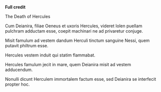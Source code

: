 **Full credit**

The Death of Hercules

Cum Deianira, filiae Oeneus et uxoris Hercules, videret Iolen puellam pulchram adductam esse, coepit machinari ne ad privaretur conjuge.

Misit famulum ad vestem dandum Herculi tinctum sanguine Nessi, quem putavit philtrum esse.

Hercules vestem induit qui statim flammabat.

Hercules famulum jecit in mare, quem Deianira misit ad vestem adducendum.

Nonulli dicunt Herculem immortalem factum esse, sed Deianira se interfecit propter hoc.
